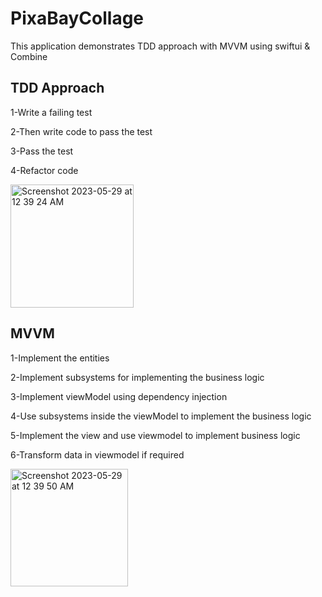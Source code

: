 # PixaBayCollage
This application demonstrates TDD approach with MVVM using swiftui &amp; Combine

## TDD Approach ##

1-Write a failing test

2-Then write code to pass the test

3-Pass the test

4-Refactor code


<img width="197" alt="Screenshot 2023-05-29 at 12 39 24 AM" src="https://github.com/Zulqurnain24/PixaBayCollage/assets/6280238/91037ee8-ef11-471a-a06c-cc40d751ca60">

## MVVM ##

1-Implement the entities

2-Implement subsystems for implementing the business logic

3-Implement viewModel using dependency injection

4-Use subsystems inside the viewModel to implement the business logic

5-Implement the view and use viewmodel to implement business logic

6-Transform data in viewmodel if required


<img width="188" alt="Screenshot 2023-05-29 at 12 39 50 AM" src="https://github.com/Zulqurnain24/PixaBayCollage/assets/6280238/4bf01346-ef48-4435-8180-59159cd2dd6e">
